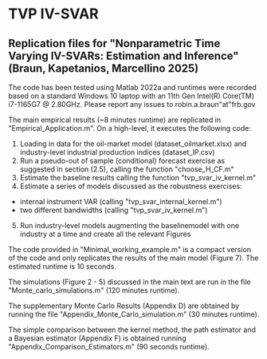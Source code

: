 # TVP IV-SVAR
## Replication files for "Nonparametric Time Varying IV-SVARs: Estimation and Inference" (Braun, Kapetanios, Marcellino 2025)
 
The code has been tested using Matlab 2022a and runtimes were recorded based on a standard Windows 10 laptop with an 11th Gen Intel(R) Core(TM) i7-1165G7 @ 2.80GHz. 
Please report any issues to robin.a.braun"at"frb.gov

The main empirical results (~8 minutes runtime) are replicated in "Empirical_Application.m". On a high-level, it executes the following code:
1) Loading in data for the oil-market model (dataset_oilmarket.xlsx) and industry-level industrial production indices (dataset_IP.csv) 
2) Run a pseudo-out of sample (conditional) forecast exercise as suggested in section (2.5), calling the function "choose_H_CF.m"
3) Estimate the baseline results calling the function "tvp_svar_iv_kernel.m"
4) Estimate a series of models discussed as the robustness exercises: 
-  	internal instrument VAR (calling "tvp_svar_internal_kernel.m")
-   two different bandwidths (calling "tvp_svar_iv_kernel.m")
5) Run industry-level models augmenting the baselinemodel with one industry at a time and create all the relevant Figures 

The code provided in "Minimal_working_example.m" is a compact version of the code and only replicates the results of the main model (Figure 7). The estimated runtime is 10 seconds.

The simulations (Figure 2 - 5) discussed in the main text are run in the file "Monte_carlo_simulations.m" (120 minutes runtime).

The supplementary Monte Carlo Results (Appendix D) are obtained by running the file "Appendix_Monte_Carlo_simulation.m" (30 minutes runtime).

The simple comparison between the kernel method, the path estimator and a Bayesian estimator (Appendix F) is obtained running "Appendix_Comparison_Estimators.m" (90 seconds runtime).



